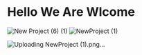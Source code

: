 # Hello We Are Wlcome 

![New Project (6) (1)](https://github.com/CodingWithAbdou/gold_profile/assets/125260674/bc3c7f44-d420-4c32-af85-9b652ccff31a)
![NewProject (1)](https://github.com/CodingWithAbdou/gold_profile/assets/125260674/19a28525-6c6b-4afc-8aac-6bbd751c647f)

![Uploading NewProject (1).png…]()

